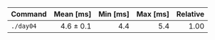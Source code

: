| Command   | Mean [ms] | Min [ms] | Max [ms] | Relative |
| :-------- | --------: | -------: | -------: | -------: |
| `./day04` | 4.6 ± 0.1 |      4.4 |      5.4 |     1.00 |
